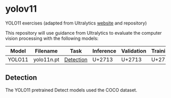 # yolov11
YOLO11 exercises (adapted from Ultralytics [website](https://docs.ultralytics.com/models/yolo11/) and repository)

This repository will use guidance from Ultralytics to evaluate the computer vision processing with the following models:

| Model | Filename | Task          | Inference | Validation | Training | Export |
|-------|----------|---------------|-----------|------------|----------|--------|
| YOLO11 | yolo11n.pt | [Detection](https://docs.ultralytics.com/tasks/detect/) | U+2713 | U+2713 | U+2713 | U+2713 |

## Detection
The YOLO11 pretrained Detect models used the COCO dataset.
